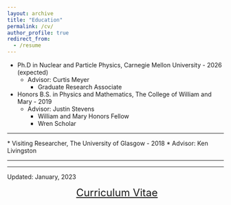 ```yaml
---
layout: archive
title: "Education"
permalink: /cv/
author_profile: true
redirect_from:
  - /resume
---
```


* Ph.D in Nuclear and Particle Physics, Carnegie Mellon University - 2026 (expected)  
  * Advisor: Curtis Meyer  
    * Graduate Research Associate 
* Honors B.S. in Physics and Mathematics, The College of William and Mary - 2019  
  * Advisor: Justin Stevens  
    * William and Mary Honors Fellow 
    * Wren Scholar 
<hr>
* Visiting Researcher, The University of Glasgow - 2018
  * Advisor: Ken Livingston
<hr>
<hr>
Updated: January, 2023  

<p align="center">
  <font size="5">
  <a href="http://zabaldwin.github.io/files/ZacharyBaldwin_CV_Jan2023.pdf">Curriculum Vitae</a>
  </font>
</p>




